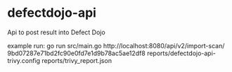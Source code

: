 # defectdojo-api
Api to post result into Defect Dojo


example run:
go run src/main.go http://localhost:8080/api/v2/import-scan/ 9bd07287e71bd2fc90e0fd7e1d9b78ac5ae12df8 reports/defectdojo-api-trivy.config reports/trivy_report.json